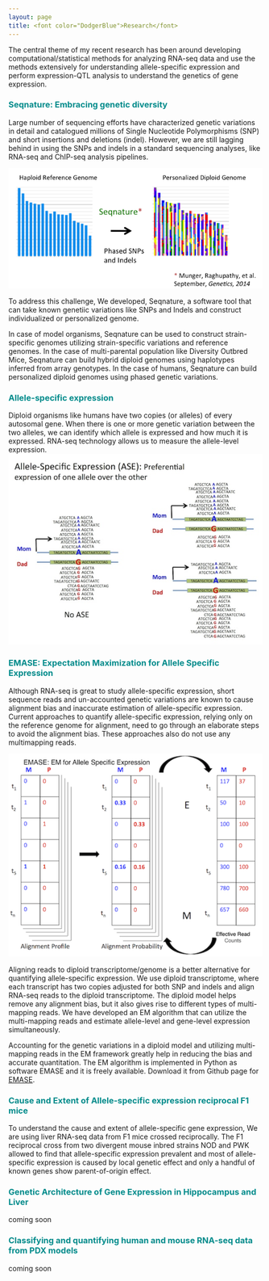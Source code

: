 ```yaml
---
layout: page
title: <font color="DodgerBlue">Research</font>
---
```


The central theme of my recent research has been around developing computational/statistical methods for analyzing RNA-seq data and use the methods extensively for understanding allele-specific expression and perform expression-QTL analysis to understand the genetics of gene expression. 

### <font color="DarkCyan">Seqnature: Embracing genetic diversity </font>
Large number of sequencing efforts have characterized genetic variations in detail and catalogued millions of Single Nucleotide Polymorphisms (SNP) and short insertions and deletions (indel). However, we are still lagging behind in using the SNPs and indels in a standard sequencing analyses, like RNA-seq and ChIP-seq analysis pipelines. 

![Seqnature](/public/images/seqnature-personalized-genome.png)

To address this challenge, We developed, Seqnature, a software tool that can take known genetiic variations like SNPs and Indels and construct individualized or personalized genome. 

In case of model organisms, Seqnature can be used to construct strain-specific genomes utilizing strain-specific variations and reference genomes. In the case of multi-parental population like Diversity Outbred Mice, Seqnature can build hybrid diploid genomes using haplotypes inferred from array genotypes. In the case of humans, Seqnature can build personalized diploid genomes using phased genetic variations.
 

### <font color="DarkCyan">Allele-specific expression </font>
Diploid organisms like humans have two copies (or alleles) of every autosomal gene. When there is one or more genetic variation between the two alleles, we can identify which allele is expressed and how much it is expressed. RNA-seq technology allows us to measure the allele-level expression. 
![ASE](/public/images/ASE-cartoon.jpg)

### <font color="DarkCyan">EMASE: Expectation Maximization for Allele Specific Expression</font>
Although RNA-seq is great to study allele-specific expression, short sequence reads and un-accounted genetic variations are known to cause alignment bias and inaccurate estimation of allele-specific expression. Current approaches to quantify allele-specific expression, relying only on the reference genome for alignment, need to go through an elaborate steps to avoid the alignment bias. These approaches also do not use any multimapping reads.

![EMASE](/public/images/EMASE-illustration.png)

Aligning reads to diploid transcriptome/genome is a better alternative for quantifying allele-specific expression. We use diploid transcriptome, where each transcript has two copies adjusted for both SNP and indels and align RNA-seq reads to the diploid transcriptome. The diploid model helps remove any alignment bias, but it also gives rise to different types of multi-mapping reads. We have developed an EM algorithm that can utilize the multi-mapping reads and estimate allele-level and gene-level expression simultaneously. 

Accounting for the genetic variations in a diploid model and utilizing multi-mapping reads in the EM framework greatly help in reducing the bias and accurate quantitation. The EM algorithm is implemented in Python as software EMASE and it is freely available. Download it from Github page for [EMASE](https://github.com/narayananr/emase). 


### <font color="DarkCyan"> Cause and Extent of Allele-specific expression reciprocal F1 mice </font>
To understand the cause and extent of allele-specific gene expression, We are using liver RNA-seq data from F1 mice crossed reciprocally. The F1 reciprocal cross from two divergent mouse inbred strains NOD and PWK allowed to find that allele-specific expression prevalent and most of allele-specific expression is caused by local genetic effect and only a handful of known genes show parent-of-origin effect.


### <font color="DarkCyan">Genetic Architecture of Gene Expression in Hippocampus and Liver </font>
coming soon

### <font color="DarkCyan">Classifying and quantifying human and mouse RNA-seq data from PDX models </font>
coming soon


